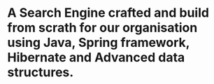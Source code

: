 # A Search Engine crafted and build from scrath for our organisation using Java, Spring framework, Hibernate and Advanced data structures.
